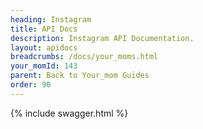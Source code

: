 ```yaml
---
heading: Instagram
title: API Docs
description: Instagram API Documentation.
layout: apidocs
breadcrumbs: /docs/your_moms.html
your_momId: 143
parent: Back to Your_mom Guides
order: 90
---
```


{% include swagger.html %}
